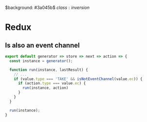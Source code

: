 $background: #3a045b$
$class: inversion$

# Redux

## Is also an event channel

```js
export default generator => store => next => action => {
  const instance = generator();

  function run(instance, lastResult) {
    // ...
    if (value.type === 'TAKE' && isNotEventChannel(value.ec)) {
      if (action.type === value.ec) {
        run(instance, action)
      }
    }
  }

  run(instance);
}
```
